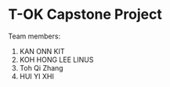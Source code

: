 # T-OK Capstone Project
Team members:

1. KAN ONN KIT
2. KOH HONG LEE LINUS
3. Toh Qi Zhang
4. HUI YI XHI
